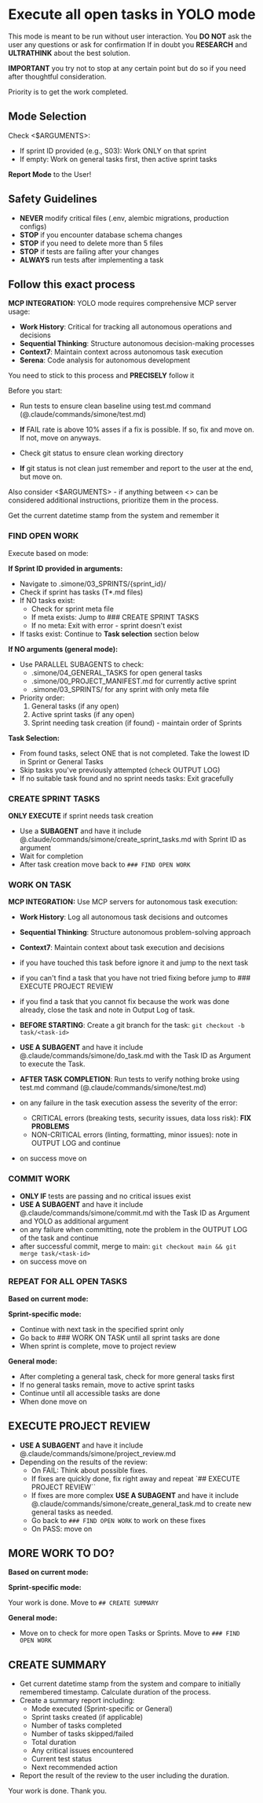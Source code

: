# Execute all open tasks in YOLO mode

This mode is meant to be run without user interaction.
You **DO NOT** ask the user any questions or ask for confirmation
If in doubt you **RESEARCH** and **ULTRATHINK** about the best solution.

**IMPORTANT** you try not to stop at any certain point but do so if you need after thoughtful consideration.

Priority is to get the work completed.

## Mode Selection

Check <$ARGUMENTS>:

- If sprint ID provided (e.g., S03): Work ONLY on that sprint
- If empty: Work on general tasks first, then active sprint tasks

**Report Mode** to the User!

## Safety Guidelines

- **NEVER** modify critical files (.env, alembic migrations, production configs)
- **STOP** if you encounter database schema changes
- **STOP** if you need to delete more than 5 files
- **STOP** if tests are failing after your changes
- **ALWAYS** run tests after implementing a task

## Follow this exact process

**MCP INTEGRATION:** YOLO mode requires comprehensive MCP server usage:
- **Work History**: Critical for tracking all autonomous operations and decisions
- **Sequential Thinking**: Structure autonomous decision-making processes
- **Context7**: Maintain context across autonomous task execution
- **Serena**:  Code analysis for autonomous development

You need to stick to this process and **PRECISELY** follow it

Before you start:

- Run tests to ensure clean baseline using test.md command (@.claude/commands/simone/test.md)
- **If** FAIL rate is above 10% asses if a fix is possible. If so, fix and move on. If not, move on anyways.

- Check git status to ensure clean working directory
- **If** git status is not clean just remember and report to the user at the end, but move on.

Also consider <$ARGUMENTS> - if anything between <> can be considered additional instructions, prioritize them in the process.

Get the current datetime stamp from the system and remember it

### FIND OPEN WORK

Execute based on mode:

**If Sprint ID provided in arguments:**

- Navigate to .simone/03_SPRINTS/{sprint_id}/
- Check if sprint has tasks (T*.md files)
- If NO tasks exist:
  - Check for sprint meta file
  - If meta exists: Jump to ### CREATE SPRINT TASKS
  - If no meta: Exit with error - sprint doesn't exist
- If tasks exist: Continue to **Task selection** section below

**If NO arguments (general mode):**

- Use PARALLEL SUBAGENTS to check:
  - .simone/04_GENERAL_TASKS for open general tasks
  - .simone/00_PROJECT_MANIFEST.md for currently active sprint
  - .simone/03_SPRINTS/ for any sprint with only meta file
- Priority order:
  1. General tasks (if any open)
  2. Active sprint tasks (if any open)
  3. Sprint needing task creation (if found) - maintain order of Sprints

**Task Selection:**

- From found tasks, select ONE that is not completed. Take the lowest ID in Sprint or General Tasks
- Skip tasks you've previously attempted (check OUTPUT LOG)
- If no suitable task found and no sprint needs tasks: Exit gracefully

### CREATE SPRINT TASKS

**ONLY EXECUTE** if sprint needs task creation

- Use a **SUBAGENT** and have it include @.claude/commands/simone/create_sprint_tasks.md with Sprint ID as argument
- Wait for completion
- After task creation move back to `### FIND OPEN WORK`

### WORK ON TASK

**MCP INTEGRATION:** Use MCP servers for autonomous task execution:
- **Work History**: Log all autonomous task decisions and outcomes
- **Sequential Thinking**: Structure autonomous problem-solving approach
- **Context7**: Maintain context about task execution and decisions

- if you have touched this task before ignore it and jump to the next task
- if you can't find a task that you have not tried fixing before jump to ### EXECUTE PROJECT REVIEW
- if you find a task that you cannot fix because the work was done already, close the task and note in Output Log of task.
- **BEFORE STARTING**: Create a git branch for the task: `git checkout -b task/<task-id>`
- **USE A SUBAGENT** and have it include @.claude/commands/simone/do_task.md with the Task ID as Argument to execute the Task.
- **AFTER TASK COMPLETION**: Run tests to verify nothing broke using test.md command (@.claude/commands/simone/test.md)
- on any failure in the task execution assess the severity of the error:
  - CRITICAL errors (breaking tests, security issues, data loss risk): **FIX PROBLEMS**
  - NON-CRITICAL errors (linting, formatting, minor issues): note in OUTPUT LOG and continue
- on success move on

### COMMIT WORK

- **ONLY IF** tests are passing and no critical issues exist
- **USE A SUBAGENT** and have it include @.claude/commands/simone/commit.md with the Task ID as Argument and YOLO as additional argument
- on any failure when committing, note the problem in the OUTPUT LOG of the task and continue
- after successful commit, merge to main: `git checkout main && git merge task/<task-id>`
- on success move on

### REPEAT FOR ALL OPEN TASKS

**Based on current mode:**

**Sprint-specific mode:**

- Continue with next task in the specified sprint only
- Go back to ### WORK ON TASK until all sprint tasks are done
- When sprint is complete, move to project review

**General mode:**

- After completing a general task, check for more general tasks first
- If no general tasks remain, move to active sprint tasks
- Continue until all accessible tasks are done
- When done move on

## EXECUTE PROJECT REVIEW

- **USE A SUBAGENT** and have it include @.claude/commands/simone/project_review.md
- Depending on the results of the review:
  - On FAIL: Think about possible fixes.
  - If fixes are quickly done, fix right away and repeat `## EXECUTE PROJECT REVIEW``
  - If fixes are more complex **USE A SUBAGENT** and have it include @.claude/commands/simone/create_general_task.md to create new general tasks as needed.
  - Go back to `### FIND OPEN WORK` to work on these fixes
  - On PASS: move on

## MORE WORK TO DO?

**Based on current mode:**

**Sprint-specific mode:**

Your work is done. Move to `## CREATE SUMMARY`

**General mode:**

- Move on to check for more open Tasks or Sprints. Move to `### FIND OPEN WORK`

## CREATE SUMMARY

- Get current datetime stamp from the system and compare to initially remembered timestamp. Calculate duration of the process.
- Create a summary report including:
  - Mode executed (Sprint-specific or General)
  - Sprint tasks created (if applicable)
  - Number of tasks completed
  - Number of tasks skipped/failed
  - Total duration
  - Any critical issues encountered
  - Current test status
  - Next recommended action
- Report the result of the review to the user including the duration.

Your work is done. Thank you.
